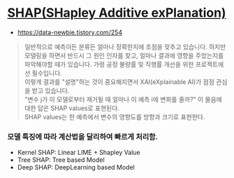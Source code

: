 # [SHAP(SHapley Additive exPlanation)](https://velog.io/@tobigs_xai/2%EC%A3%BC%EC%B0%A8-SHAP-SHapley-Additive-exPlanation)
- https://data-newbie.tistory.com/254
> 일반적으로 예측이든 분류든 얼마나 정확한지에 초점을 맞추고 있습니다. 하지만 모델링을 하면서 반드시 그 원인 인자를 찾고, 얼마나 결과에 영향을 주었는지를 파악해야할 때가 있습니다. 가령 공정 불량률 및 직행률 개선을 위한 프로젝트에선 필수입니다.    
> 이렇게 결과를 "설명"하는 것이 중요해지면서 XAI(eXplainable AI)가 점점 관심을 받고 있습니다.   
> "변수 j가 이 모델로부터 제거될 때 얼마나 이 예측 i에 변화를 줄까?"  이 물음에 대한 답은 SHAP values로 표현된다.  
> SHAP values는 한 예측에서 변수의 영향도를 방향과 크기로 표현한다.  
### 모델 특징에 따라 계산법을 달리하여 빠르게 처리함.
- Kernel SHAP: Linear LIME + Shapley Value  
- Tree SHAP: Tree based Model  
- Deep SHAP: DeepLearning based Model  